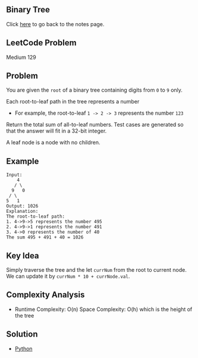 ## Binary Tree
Click [here](../notes.md) to go back to the notes page.

## LeetCode Problem
Medium 129

## Problem
You are given the `root` of a binary tree containing digits from `0` to `9` only.

Each root-to-leaf path in the tree represents a number
- For example, the root-to-leaf `1 -> 2 -> 3` represents the number `123`

Return the total sum of all-to-leaf numbers. Test cases are generated so that the answer will fit in a 32-bit integer.

A leaf node is a node with no children.

## Example
```
Input:
    4
   / \
  9   0
 / \
5   1
Output: 1026
Explanation:
The root-to-leaf path:
1. 4->9->5 represents the number 495
2. 4->9->1 represents the number 491
3. 4->0 represents the number of 40
The sum 495 + 491 + 40 = 1026
```

## Key Idea
Simply traverse the tree and the let `currNum` from the root to current node. We can update it by `currNum * 10 + currNode.val`.

## Complexity Analysis
- Runtime Complexity: O(n)
Space Complexity: O(h) which is the height of the tree

## Solution
- [Python](./solution.py)